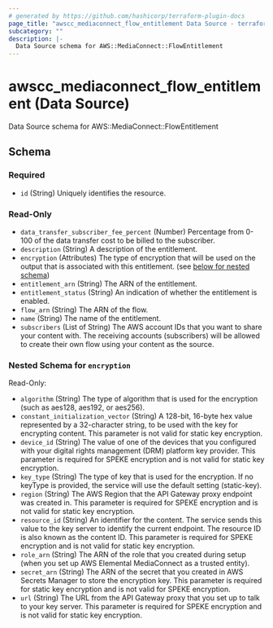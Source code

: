```yaml
---
# generated by https://github.com/hashicorp/terraform-plugin-docs
page_title: "awscc_mediaconnect_flow_entitlement Data Source - terraform-provider-awscc"
subcategory: ""
description: |-
  Data Source schema for AWS::MediaConnect::FlowEntitlement
---
```


# awscc_mediaconnect_flow_entitlement (Data Source)

Data Source schema for AWS::MediaConnect::FlowEntitlement



<!-- schema generated by tfplugindocs -->
## Schema

### Required

- `id` (String) Uniquely identifies the resource.

### Read-Only

- `data_transfer_subscriber_fee_percent` (Number) Percentage from 0-100 of the data transfer cost to be billed to the subscriber.
- `description` (String) A description of the entitlement.
- `encryption` (Attributes) The type of encryption that will be used on the output that is associated with this entitlement. (see [below for nested schema](#nestedatt--encryption))
- `entitlement_arn` (String) The ARN of the entitlement.
- `entitlement_status` (String) An indication of whether the entitlement is enabled.
- `flow_arn` (String) The ARN of the flow.
- `name` (String) The name of the entitlement.
- `subscribers` (List of String) The AWS account IDs that you want to share your content with. The receiving accounts (subscribers) will be allowed to create their own flow using your content as the source.

<a id="nestedatt--encryption"></a>
### Nested Schema for `encryption`

Read-Only:

- `algorithm` (String) The type of algorithm that is used for the encryption (such as aes128, aes192, or aes256).
- `constant_initialization_vector` (String) A 128-bit, 16-byte hex value represented by a 32-character string, to be used with the key for encrypting content. This parameter is not valid for static key encryption.
- `device_id` (String) The value of one of the devices that you configured with your digital rights management (DRM) platform key provider. This parameter is required for SPEKE encryption and is not valid for static key encryption.
- `key_type` (String) The type of key that is used for the encryption. If no keyType is provided, the service will use the default setting (static-key).
- `region` (String) The AWS Region that the API Gateway proxy endpoint was created in. This parameter is required for SPEKE encryption and is not valid for static key encryption.
- `resource_id` (String) An identifier for the content. The service sends this value to the key server to identify the current endpoint. The resource ID is also known as the content ID. This parameter is required for SPEKE encryption and is not valid for static key encryption.
- `role_arn` (String) The ARN of the role that you created during setup (when you set up AWS Elemental MediaConnect as a trusted entity).
- `secret_arn` (String) The ARN of the secret that you created in AWS Secrets Manager to store the encryption key. This parameter is required for static key encryption and is not valid for SPEKE encryption.
- `url` (String) The URL from the API Gateway proxy that you set up to talk to your key server. This parameter is required for SPEKE encryption and is not valid for static key encryption.
